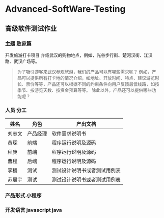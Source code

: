# Advanced-SoftWare-Testing
## 高级软件测试作业
### 主题 败家篇
开发旅游打卡项目
介绍武汉的购物地点，例如，光谷步行街、楚河汉街、江汉路、武汉广场等。
>为了吸引游客来武汉参观旅游，我们的产品可以有哪些需求呢？
>例如，产品可以提供所有打卡地的情况介绍，如地址、开放时间、特点、建议游览时长、票价等等，产品还可以根据不同的约束条件向用户反馈最佳线路，如按季节、按游览天数、按资金预算等等。
>除此以外，产品还可以提供哪些功能呢？
### 人员 分工
姓名|角色|产出文档
-|-|-
刘志文|产品经理|软件需求说明书
黄琛|前端|程序运行说明及源码
程庚|前端|程序运行说明及源码
曹程|后端|程序运行说明及源码
李稷|测试|测试设计说明书或者测试用例表
苏晨宇|测试|测试设计说明书或者测试用例表
### 产品形式 小程序
### 开发语言 javascript java
